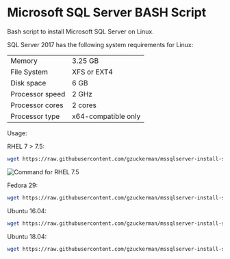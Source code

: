 # Microsoft SQL Server BASH Script

Bash script to install Microsoft SQL Server on Linux.

SQL Server 2017 has the following system requirements for Linux:

|   |        |
| ------------- |:--------------|
| Memory        | 3.25 GB |
| File System   | XFS or EXT4 |
| Disk space	      | 6 GB     |
| Processor speed   | 2 GHz      |
| Processor cores   | 2 cores |
| Processor type    | x64-compatible only  |

Usage:

RHEL 7 > 7.5:

```bash
wget https://raw.githubusercontent.com/gzuckerman/mssqlserver-install-script/master/mssqlserver-rhel-75.sh && chmod u+x mssqlserver-rhel.sh && sudo ./mssqlserver-rhel.sh

```
![Command for RHEL 7.5](https://s3-eu-west-1.amazonaws.com/s3.gregoryzuckerman.dev/rhel75-v2.svg)

Fedora 29:

```bash
wget https://raw.githubusercontent.com/gzuckerman/mssqlserver-install-script/master/mssqlserver-fedora-29.sh && chmod u+x mssqlserver-rhel.sh && sudo ./mssqlserver-rhel.sh

```

Ubuntu 16.04:

```bash
wget https://raw.githubusercontent.com/gzuckerman/mssqlserver-install-script/master/mssqlserver-ubuntu-16.04.sh && chmod u+x mssqlserver-ubuntu.sh && sudo ./mssqlserver-ubuntu.sh

```

Ubuntu 18.04:

```bash
wget https://raw.githubusercontent.com/gzuckerman/mssqlserver-install-script/master/mssqlserver-ubuntu-18.04.sh && chmod u+x mssqlserver-ubuntu.sh && sudo ./mssqlserver-ubuntu.sh

```
